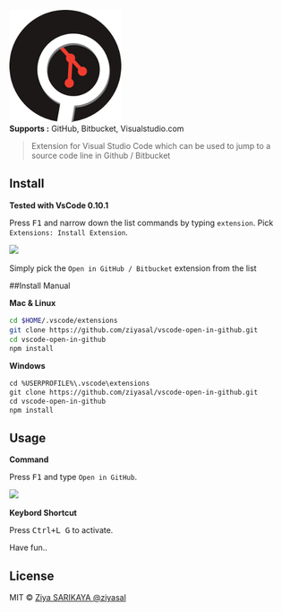 ![vscode-open-in-github](images/icon_200.png?raw=true "Open in GitHub / Bitbucket / visualstudio.com")  
**Supports :** GitHub, Bitbucket, Visualstudio.com

> Extension for Visual Studio Code which can be used to jump to a source code line in Github / Bitbucket

## Install

**Tested with VsCode 0.10.1**  

Press <kbd>F1</kbd> and narrow down the list commands by typing `extension`. Pick `Extensions: Install Extension`.

![](https://raw.githubusercontent.com/ziyasal/vscode-open-in-github/master/screenshots/install.png)

Simply pick the `Open in GitHub / Bitbucket` extension from the list

##Install Manual

**Mac & Linux**
```sh
cd $HOME/.vscode/extensions
git clone https://github.com/ziyasal/vscode-open-in-github.git
cd vscode-open-in-github
npm install
```

**Windows**
```
cd %USERPROFILE%\.vscode\extensions
git clone https://github.com/ziyasal/vscode-open-in-github.git
cd vscode-open-in-github
npm install
```

## Usage

**Command**  

Press <kbd>F1</kbd> and type `Open in GitHub`.

![](https://raw.githubusercontent.com/ziyasal/vscode-open-in-github/master/screenshots/open-in-github.png)


**Keybord Shortcut**  

 Press <kbd>Ctrl+L G</kbd> to activate.

Have fun..

## License

MIT © [Ziya SARIKAYA @ziyasal](https://github.com/ziyasal)
